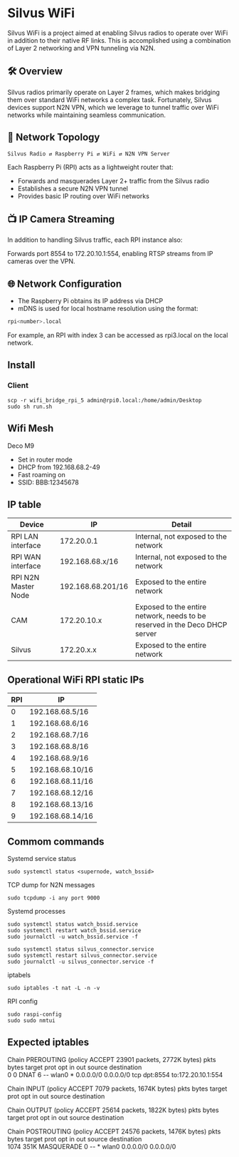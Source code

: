 # Silvus WiFi

Silvus WiFi is a project aimed at enabling Silvus radios to operate over WiFi in addition to their native RF links. This is accomplished using a combination of Layer 2 networking and VPN tunneling via N2N.

## 🛠️ Overview
Silvus radios primarily operate on Layer 2 frames, which makes bridging them over standard WiFi networks a complex task. Fortunately, Silvus devices support N2N VPN, which we leverage to tunnel traffic over WiFi networks while maintaining seamless communication.

## 📶 Network Topology
```arduino
Silvus Radio ⇄ Raspberry Pi ⇄ WiFi ⇄ N2N VPN Server
```
Each Raspberry Pi (RPI) acts as a lightweight router that:

* Forwards and masquerades Layer 2+ traffic from the Silvus radio
* Establishes a secure N2N VPN tunnel
* Provides basic IP routing over WiFi networks

## 📺 IP Camera Streaming
In addition to handling Silvus traffic, each RPI instance also:

Forwards port 8554 to 172.20.10.1:554, enabling RTSP streams from IP cameras over the VPN.

## 🌐 Network Configuration
* The Raspberry Pi obtains its IP address via DHCP
* mDNS is used for local hostname resolution using the format:

```bash
rpi<number>.local
```

For example, an RPI with index 3 can be accessed as rpi3.local on the local network.

## Install
### Client

```
scp -r wifi_bridge_rpi_5 admin@rpi0.local:/home/admin/Desktop
sudo sh run.sh
```

## Wifi Mesh
Deco M9

- Set in router mode
- DHCP from 192.168.68.2-49
- Fast roaming on 
- SSID: BBB:12345678

## IP table
| Device            | IP                 | Detail                               |
|-------------------|--------------------|--------------------------------------|
| RPI LAN interface | 172.20.0.1      | Internal, not exposed to the network |
| RPI WAN interface | 192.168.68.x/16      | Internal, not exposed to the network |
| RPI N2N Master Node | 192.168.68.201/16      | Exposed to the entire network |
| CAM               | 172.20.10.x | Exposed to the entire network, needs to be reserved in the Deco DHCP server        |
| Silvus            | 172.20.x.x | Exposed to the entire network        |


## Operational WiFi RPI static IPs
| RPI            | IP                 | 
|-------------------|--------------------|
| 0 | 192.168.68.5/16       | 
| 1 | 192.168.68.6/16       | 
| 2 | 192.168.68.7/16       | 
| 3 | 192.168.68.8/16       | 
| 4 | 192.168.68.9/16       | 
| 5 | 192.168.68.10/16       | 
| 6 | 192.168.68.11/16       | 
| 7 | 192.168.68.12/16       | 
| 8 | 192.168.68.13/16       | 
| 9 | 192.168.68.14/16       | 


## Commom commands
Systemd service status
``` 
sudo systemctl status <supernode, watch_bssid>
```

TCP dump for N2N messages
``` 
sudo tcpdump -i any port 9000
```

Systemd processes 
``` 
sudo systemctl status watch_bssid.service
sudo systemctl restart watch_bssid.service
sudo journalctl -u watch_bssid.service -f

sudo systemctl status silvus_connector.service
sudo systemctl restart silvus_connector.service
sudo journalctl -u silvus_connector.service -f
```

iptabels
``` 
sudo iptables -t nat -L -n -v
```

RPI config
``` 
sudo raspi-config
sudo sudo nmtui
```





## Expected iptables
Chain PREROUTING (policy ACCEPT 23901 packets, 2772K bytes)
 pkts bytes target     prot opt in     out     source               destination         
    0     0 DNAT       6    --  wlan0  *       0.0.0.0/0            0.0.0.0/0            tcp dpt:8554 to:172.20.10.1:554

Chain INPUT (policy ACCEPT 7079 packets, 1674K bytes)
 pkts bytes target     prot opt in     out     source               destination         

Chain OUTPUT (policy ACCEPT 25614 packets, 1822K bytes)
 pkts bytes target     prot opt in     out     source               destination         

Chain POSTROUTING (policy ACCEPT 24576 packets, 1476K bytes)
 pkts bytes target     prot opt in     out     source               destination         
 1074  351K MASQUERADE  0    --  *      wlan0   0.0.0.0/0            0.0.0.0/0